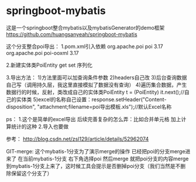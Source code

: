 # springboot-mybatis
这是一个springboot整合mybatis以及mybatisGenerator的demo框架
https://github.com/huangsanyeah/springboot-mybatis

这个分支整合poi导出：
1.pom.xml引入依赖
<dependency>
  	<groupId>org.apache.poi</groupId>
  	<artifactId>poi</artifactId>
  	<version>3.17</version>
</dependency>
<dependency>
  	<groupId>org.apache.poi</groupId>
  	<artifactId>poi-ooxml</artifactId>
  	<version>3.17</version>
</dependency>

2.新建实体类PoiEntity get set 序列化

3.导出方法：
1)方法里面可以加查询条件参数
2)headers自己改
3)后台查询数据自己写（调用持久层，我这里直接模拟了数据没有查询）
4)遍历集合数据，产生数据行的时候，反射，类改成自己的实体类PoiEntity t = (PoiEntity) it.next();//自己的实体类
5)excel的名称自己设置：response.setHeader("Content-disposition", "attachment;filename=poi导出模板.xls");//默认Excel名称

ps：
1.这个是简单的excel导出 后续完善复杂的怎么弄：比如合并单元格 加上计算统计的这种
2.导入也要做

参考：
http://blog.csdn.net/zsl129/article/details/52962074

GIT-merge:
这个mybatis-1分支为了演示merge的操作 已经把poi的分支merge进来了
在当前mybatis-1分支 右下角选择poi 然后merge 就把poi分支的内容merge到mybatis-1分支上来了，这时候工具会提示是否删掉poi分支（我们当然是不删除保留这个分支了）